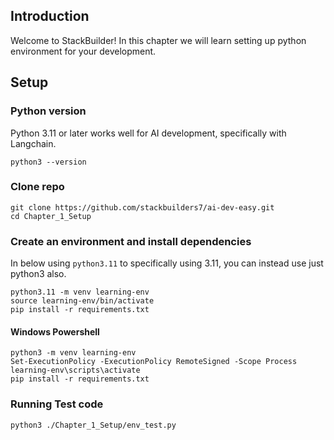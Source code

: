 ## Introduction

Welcome to StackBuilder! 
In this chapter we will learn setting up python environment for your development.

## Setup

### Python version

Python 3.11 or later works well for AI development, specifically with Langchain.
```
python3 --version
```

### Clone repo
```
git clone https://github.com/stackbuilders7/ai-dev-easy.git
cd Chapter_1_Setup
```

### Create an environment and install dependencies
In below using `python3.11` to specifically using 3.11, you can instead use just python3 also.
```
python3.11 -m venv learning-env
source learning-env/bin/activate
pip install -r requirements.txt
```
#### Windows Powershell
```
python3 -m venv learning-env
Set-ExecutionPolicy -ExecutionPolicy RemoteSigned -Scope Process
learning-env\scripts\activate
pip install -r requirements.txt
```

### Running Test code
```
python3 ./Chapter_1_Setup/env_test.py
```